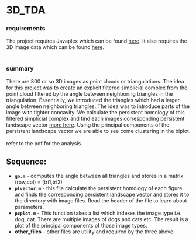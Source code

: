 # 3D_TDA
### requirements
The project requires Javaplex which can be found [here](http://appliedtopology.github.io/javaplex/). It also requires the 3D image data which can be found [here](http://tosca.cs.technion.ac.il/book/resources_data.html). 
<br>
<br>
### summary
There are 300 or so 3D images as point clouds or triangulations. The idea for this project was to create an explicit filtered simplicial complex from the point cloud filtered by the angle between neighboring triangles in the triangulation. Essentially, we introduced the triangles which had a larger angle between neighboring triangles. The idea was to introduce parts of the image with tighter concavity. We calculate the persistent homology of this filtered simplicial complex and find each images corresponding persistent landscape vector [more here](http://arxiv.org/abs/1207.6437). Using the principal components of the persistent landscape vector we are able to see come clustering in the biplot.
<br>
<br>
refer to the pdf for the analysis.
## Sequence:
* **`go.m`** - computes the angle between all triangles and stores in a matrix (row,col) = (tri1,tri2)
* **`plvector.m`** - this file calculate the persistent homology of each figure and finds the corresponding persistent landscape vector and stores it to the directory with image files. Read the header of the file to learn about parameters. 
* **`pcplot.m`** - This function takes a list which indexes the image type i.e. dog, cat. There are multiple images of dogs and cats etc. The result is a plot of the principal components of those image types. 
* **other_files** - other files are utility and required by the three above. 
